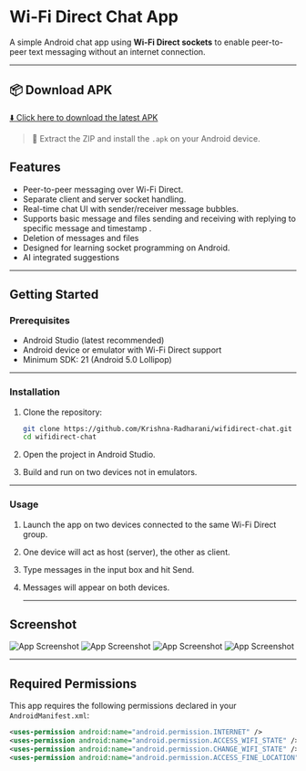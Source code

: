 # Wi-Fi Direct Chat App

A simple Android chat app using **Wi-Fi Direct sockets** to enable peer-to-peer text messaging without an internet connection.

---
## 📦 Download APK

[⬇️ Click here to download the latest APK](https://github.com/user-attachments/files/20929066/WiFiDirectChat-v1.0.zip)

> 🔐 Extract the ZIP and install the `.apk` on your Android device.


## Features

- Peer-to-peer messaging over Wi-Fi Direct.
- Separate client and server socket handling.
- Real-time chat UI with sender/receiver message bubbles.
- Supports basic message and files sending and receiving with replying to specific message and timestamp .
- Deletion of messages and files
- Designed for learning socket programming on Android.
- AI integrated suggestions 

---

## Getting Started

### Prerequisites

- Android Studio (latest recommended)
- Android device or emulator with Wi-Fi Direct support
- Minimum SDK: 21 (Android 5.0 Lollipop)

---

### Installation

1. Clone the repository:

   ```bash
   git clone https://github.com/Krishna-Radharani/wifidirect-chat.git
   cd wifidirect-chat
2. Open the project in Android Studio.

3. Build and run on two devices not in emulators.
---

### Usage
1. Launch the app on two devices connected to the same Wi-Fi Direct group.

2. One device will act as host (server), the other as client.

3. Type messages in the input box and hit Send.

4. Messages will appear on both devices.

   ---
 
## Screenshot

![App Screenshot](image1.jpg)
![App Screenshot](image2.jpg)
![App Screenshot](image3.jpg)
![App Screenshot](image4.jpg)

---

## Required Permissions

This app requires the following permissions declared in your `AndroidManifest.xml`:

```xml
<uses-permission android:name="android.permission.INTERNET" />
<uses-permission android:name="android.permission.ACCESS_WIFI_STATE" />
<uses-permission android:name="android.permission.CHANGE_WIFI_STATE" />
<uses-permission android:name="android.permission.ACCESS_FINE_LOCATION" />



